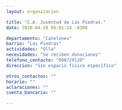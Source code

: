 ```yaml
---
layout: organizacion

title: "C.A. Juventud de Las Piedras."
date: 2020-04-20 00:01:14 -0300

departamento: "Canelones"
barrio: "Las Piedras"
actividades: "Olla"
necesidades: "Se reciben donaciones"
telefono_contacto: "098729120"
direccion: "Sin espacio físico específico"

otros_contactos: ""
horario: ""
aclaraciones: ""
cuenta_bancaria: ""

---
```

